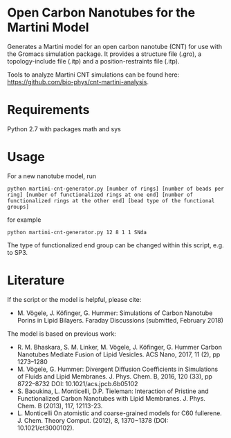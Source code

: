 # Open Carbon Nanotubes for the Martini Model

Generates a Martini model for an open carbon nanotube (CNT) for use with the Gromacs simulation package.
It provides a structure file (.gro), a topology-include file (.itp) and a position-restraints file (.itp).

Tools to analyze Martini CNT simulations can be found here: https://github.com/bio-phys/cnt-martini-analysis. 

# Requirements

Python 2.7 with packages math and sys

# Usage

For a new nanotube model, run

    python martini-cnt-generator.py [number of rings] [number of beads per ring] [number of functionalized rings at one end] [number of functionalized rings at the other end] [bead type of the functional groups]

for example

    python martini-cnt-generator.py 12 8 1 1 SNda

The type of functionalized end group can be changed within this script, e.g. to SP3.

# Literature

If the script or the model is helpful, please cite:
 - M. Vögele, J. Köfinger, G. Hummer: 
Simulations of Carbon Nanotube Porins in Lipid Bilayers.
Faraday Discussions (submitted, February 2018)

The model is based on previous work:
 - R. M. Bhaskara, S. M. Linker, M. Vögele, J. Köfinger, G. Hummer 
Carbon Nanotubes Mediate Fusion of Lipid Vesicles.
ACS Nano, 2017, 11 (2), pp 1273–1280
 - M. Vögele, G. Hummer:
Divergent Diffusion Coefficients in Simulations of Fluids and Lipid Membranes.
J. Phys. Chem. B, 2016, 120 (33), pp 8722–8732
DOI: 10.1021/acs.jpcb.6b05102
 - S. Baoukina, L. Monticelli, D.P. Tieleman:
Interaction of Pristine and Functionalized Carbon Nanotubes with Lipid Membranes. 
J. Phys. Chem. B (2013), 117, 12113-23.
 - L. Monticelli
On atomistic and coarse-grained models for C60 fullerene. 
J. Chem. Theory Comput. (2012), 8, 1370−1378 (DOI: 10.1021/ct3000102). 


